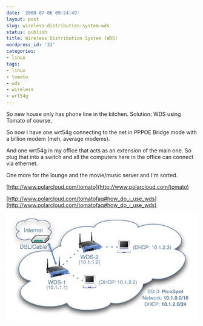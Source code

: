 ```yaml
---
date: '2008-07-06 09:24:49'
layout: post
slug: wireless-distribution-system-wds
status: publish
title: Wireless Distribution System (WDS)
wordpress_id: '31'
categories:
- linux
tags:
- linux
- tomato
- wds
- wireless
- wrt54g
---
```


So new house only has phone line in the kitchen. Solution: WDS using Tomato of course.

So now I have one wrt54g connecting to the net in PPPOE Bridge mode with a billion modem (meh, average modems).

And one wrt54g in my office that acts as an extension of the main one. So plug that into a switch and all the computers here in the office can connect via ethernet.

One more for the lounge and the movie/music server and I'm sorted.

[http://www.polarcloud.com/tomato](http://www.polarcloud.com/tomato)

[http://www.polarcloud.com/tomatofaq#how_do_i_use_wds](http://www.polarcloud.com/tomatofaq#how_do_i_use_wds)

![WDS](/assets/files/SimpleWDS.jpg)
